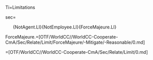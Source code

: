 Ti=Limitations

sec=<ol>{NotAgent.LI}{NotEmployee.LI}{ForceMajeure.LI}</ol>

ForceMajeure.=[OTF/WorldCC//WorldCC-Cooperate-CmA/Sec/Relate/Limit/ForceMajeure/-Mitigate/-Reasonable/0.md]

=[OTF/WorldCC//WorldCC-Cooperate-CmA/Sec/Relate/Limit/0.md]